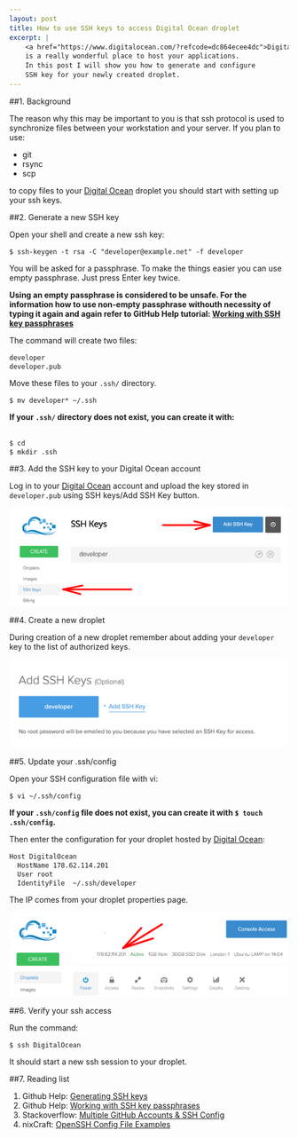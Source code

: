 ```yaml
---
layout: post
title: How to use SSH keys to access Digital Ocean droplet
excerpt: |
    <a href="https://www.digitalocean.com/?refcode=dc864ecee4dc">Digital Ocean</a>
    is a really wonderful place to host your applications.
    In this post I will show you how to generate and configure
    SSH key for your newly created droplet.
---
```


##1. Background

The reason why this may be important to you
is that ssh protocol is used to synchronize files between
your workstation and your server. If you plan to use:

* git
* rsync
* scp

to copy files to your
<a href="https://www.digitalocean.com/?refcode=dc864ecee4dc">Digital Ocean</a>
droplet you should start with setting up your ssh keys.

##2. Generate a new SSH key

Open your shell and create a new ssh key:

    $ ssh-keygen -t rsa -C "developer@example.net" -f developer

You will be asked for a passphrase. To make the things easier
you can use empty passphrase. Just press Enter key twice.

<div class="alert alert-danger" role="alert">
<strong>
<i class="fa fa-exclamation"></i>
Using an empty passphrase is considered to be unsafe.
For the information how to use non-empty passphrase
withouth necessity of typing it again and again
refer to GitHub Help tutorial:
<a href="https://help.github.com/articles/working-with-ssh-key-passphrases/">Working with SSH key passphrases</a>
</strong>
</div>

The command will create two files:

    developer
    developer.pub

Move these files to your `.ssh/` directory.

    $ mv developer* ~/.ssh

<div class="alert alert-danger" role="alert">
<strong>
<i class="fa fa-exclamation"></i>
If your <code>.ssh/</code> directory does not exist, you can
create it with:
</strong>
<pre><code>
$ cd
$ mkdir .ssh
</code></pre>
</div>

##3. Add the SSH key to your Digital Ocean account

Log in to your  <a href="https://www.digitalocean.com/?refcode=dc864ecee4dc">Digital Ocean</a>
account and upload the key
stored in `developer.pub` using SSH keys/Add SSH Key
button.

<p class="figure">
    <img src="/img/2014-12-15/01.png">
</p>

##4. Create a new droplet

During creation of a new droplet remember
about adding your `developer` key to the
list of authorized keys.

<p class="figure">
    <img src="/img/2014-12-15/02.png">
</p>

##5. Update your .ssh/config

Open your SSH configuration file with vi:

    $ vi ~/.ssh/config

<div class="alert alert-danger" role="alert">
<strong>
<i class="fa fa-exclamation"></i>
If your <code>.ssh/config</code> file does not exist, you can
create it with <code>$ touch .ssh/config</code>.
</strong>
</div>

Then enter the configuration for your droplet
hosted by <a href="https://www.digitalocean.com/?refcode=dc864ecee4dc">Digital Ocean</a>:

    Host DigitalOcean
      HostName 178.62.114.201
      User root
      IdentityFile  ~/.ssh/developer

The IP comes from your droplet properties page.

<p class="figure">
    <img src="/img/2014-12-15/03.png">
</p>

##6. Verify your ssh access

Run the command:

    $ ssh DigitalOcean

It should start a new ssh session to your droplet.

##7. Reading list

1. Github Help: <a href="https://help.github.com/articles/generating-ssh-keys/">Generating SSH keys</a>
2. Github Help: <a href="https://help.github.com/articles/working-with-ssh-key-passphrases/">Working with SSH key passphrases</a>
3. Stackoverflow: <a href="http://stackoverflow.com/questions/3225862/multiple-github-accounts-ssh-config">Multiple GitHub Accounts & SSH Config</a>
4. nixCraft: <a href="http://www.cyberciti.biz/faq/create-ssh-config-file-on-linux-unix/">OpenSSH Config File Examples</a>
